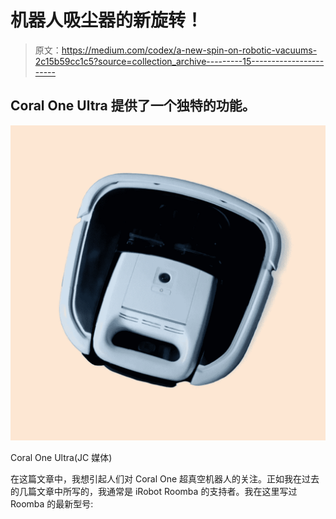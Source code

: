 # 机器人吸尘器的新旋转！

> 原文：<https://medium.com/codex/a-new-spin-on-robotic-vacuums-2c15b59cc1c5?source=collection_archive---------15----------------------->

## Coral One Ultra 提供了一个独特的功能。

![](img/0083065728ccfe158fc4b204de017d0c.png)

Coral One Ultra(JC 媒体)

在这篇文章中，我想引起人们对 Coral One 超真空机器人的关注。正如我在过去的几篇文章中所写的，我通常是 iRobot Roomba 的支持者。我在这里写过 Roomba 的最新型号: